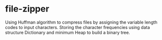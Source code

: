 # file-zipper
Using Huffman algorithm to compress files by assigning the variable length codes to input characters.
Storing the character frequencies using data structure Dictionary and minimum Heap to build a binary tree.
